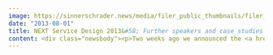 ```yaml
---
image: https://sinnerschrader.news/media/filer_public_thumbnails/filer_public/8d/37/8d372831-e5fe-4b65-8242-02d6cc4f1244/varfoldersdjk8pxf42x64d8fxslz8jcc8fc0000gnttmp8kejin__480x288_q85_crop_subsampling-2_upscale.jpg
date: "2013-08-01"
title: NEXT Service Design 2013&#58; Further speakers and case studies confirmed.
content: <div class="newsbody"><p>Two weeks ago we announced the <a href="http&#58;//nextberlin.eu/2013/07/next-sd13-first-speakers-confirmed/">first speakers and case studies for NEXT Service Design 2013</a>. Among them are well-known thought-leaders, who have developed innovative service design projects for high-profile brands and organisations like BMW, GE and BBVA, one of the world’s largest banks. Today, we’ll introduce you to other high profile speakers who have confirmed for the event.<br/>/ <a href="http&#58;//nextberlin.eu/person/stephan-augustin/ ‎">Stephan Augustin</a>, Industrial Designer at BMWi, and <a href="http&#58;//nextberlin.eu/person/julia-werner/">Julia Werner</a>, Design Lead at IXDS, will give insights into the development process of the BMWi Wallbox - from both the view of the customer and the agency. The Wallbox is a simple, beautifully designed product and a highly functional service. It allows you to charge BMW’s recently launched and much acclaimed electric car, the i3 at home. The company understood that eMobility provides an opportunity to create new business models. Augustin and Werner will present one of these and will share intimate insights into the process of how it came to be.<br/>/ Co-Founder of BlablaCar <a href="http&#58;//nextberlin.eu/person/nicolas-brusson/">Nicolas Brusson</a> will explain how, by doubling its number of users to 3 million in just one year, his company is now challenging Carpooling, the ten year old European market leader. Brusson will describe the influence of an active community on the success of the French carpooling service, that has successfully expanded into various European markets and recently launched in Germany.<br/>/ Patrick Lithander (BurdaCreative) will present the award winning case (3 BCP Awards) of Electronic Beats. Despite the fact that both print magazine and online experience are a product of corporate publishing for Deutsche Telekom, it gained the customers trust with a successfully implemented concept to engage the readers. Additionally, Sandra Kröger, CEO of Rascass, will share insights into the workflows of the service as well as the data driven approach of the project.<br/>/ On our second stage, <a href="http&#58;//nextberlin.eu/person/jens-otto-lange/">Jens Otto Lange</a> &amp; <a href="http&#58;//nextberlin.eu/person/thomas-stegmann/">Thomas Stegmann</a> will conduct a whole-day Service Innovation Lab together with NEXT Service Design 2013 participants. Under the guidance of these two experienced designers, you will have the chance to work on a practical service design topic and gain hands-on knowledge. In small groups, you’ll have the unique opportunity to acquire experience in all phases of a service design project. The groups will then present the fruits of their work on the main stage and will undoubtedly receive rapturous applause!!</p><p>We will be publishing the full programme of NEXT Service Design 2013 in the upcoming week,, and will provide you with comprehensive information on the case studies and workshops.</p></div>
---
```

